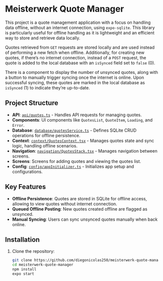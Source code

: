 # Meisterwerk Quote Manager

This project is a quote management application with a focus on handling data offline, without an internet connection, using `expo-sqlite`. This library is particularly useful for offline handling as it is lightweight and an efficient way to store and retrieve data locally.

Quotes retrieved from `GET` requests are stored locally and are used instead of performing a new fetch when offline. Additionally, for creating new quotes, if there’s no internet connection, instead of a `POST` request, the quote is added to the local database with an `isSynced` field set to `false` (0).

There is a component to display the number of unsynced quotes, along with a button to manually trigger syncing once the internet is online. Upon successful syncing, these quotes are marked in the local database as `isSynced` (1) to indicate they’re up-to-date.

## Project Structure

- **API**: [`api/quotes.ts`](./api/quotes.ts) - Handles API requests for managing quotes.
- **Components**: UI components like `QuotesList`, `QuoteItem`, `Loading`, and `Error`.
- **Database**: [`database/quotesService.ts`](./database/quotesService.ts) - Defines SQLite CRUD operations for offline persistence.
- **Context**: [`context/QuotesContext.tsx`](./context/QuotesContext.tsx) - Manages quotes state and sync logic, handling offline scenarios.
- **Navigation**: [`navigation/QuotesStack.tsx`](./navigation/QuotesStack.tsx) - Manages navigation between screens.
- **Screens**: Screens for adding quotes and viewing the quotes list.
- **Config**: [`config/appInitializer.ts`](./config/appInitializer.ts) - Initializes app setup and configurations.

## Key Features

- **Offline Persistence**: Quotes are stored in SQLite for offline access, allowing to view quotes without internet connection.
- **Queued Offline Posting**: New quotes created offline are flagged as unsynced.
- **Manual Syncing**: Users can sync unsynced quotes manually when back online.

## Installation

1. Clone the repository:
   ```bash
   git clone https://github.com/diegonicolas250/meisterwerk-quote-manager.git
   cd meisterwerk-quote-manager
   npm install
   expo start
   ```
